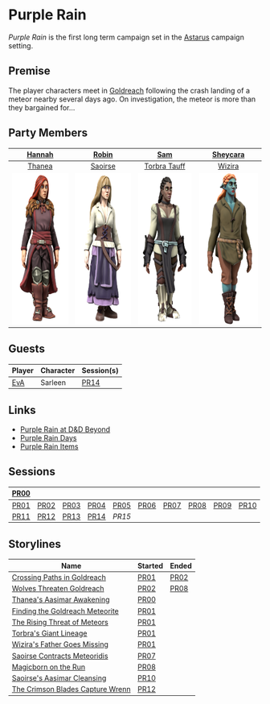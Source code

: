 # Purple Rain

*Purple Rain* is the first long term campaign set in the [Astarus](../../astarus/README.md) campaign setting.

## Premise

The player characters meet in [Goldreach](../../astarus/civilisations/kingdom-of-astor/settlements/goldreach/README.md) following the crash landing of a meteor nearby several days ago. On investigation, the meteor is more than they bargained for...

## Party Members

| [Hannah](../../players/hannah.md) | [Robin](../../players/robin.md) | [Sam](../../players/sam.md) | [Sheycara](../../players/sheycara.md) |
|:---:|:---:|:---:|:---:|
| [Thanea](../../astarus/people/thanea.md) | [Saoirse](../../astarus/people/saoirse.md) | [Torbra Tauff](../../astarus/people/torbra-tauff.md) | [Wizira](../../astarus/people/wizira.md) |
| <img src="../../images/people/thanea.png" height="300" /> | <img src="../../images/people/saoirse.png" height="300" /> | <img src="../../images/people/torbra.png" height="300" /> | <img src="../../images/people/wizira.png" height="300" /> |

## Guests

| Player | Character | Session(s) |
| --- | --- | --- |
| [EvA](../../players/eva.md) | Sarleen | [PR14](sessions.md/PR14.md) |

## Links

- [Purple Rain at D&D Beyond](https://www.dndbeyond.com/campaigns/1397675)
- [Purple Rain Days](days.md)
- [Purple Rain Items](items.md)

## Sessions

| [PR00](sessions.md/PR00.md) | | | | | | | | | |
|:---:|:---:|:---:|:---:|:---:|:---:|:---:|:---:|:---:|:---:|
| [PR01](sessions.md/PR01.md) | [PR02](sessions.md/PR02.md) | [PR03](sessions.md/PR03.md) | [PR04](sessions.md/PR04.md) | [PR05](sessions.md/PR05.md) | [PR06](sessions.md/PR06.md) | [PR07](sessions.md/PR07.md) | [PR08](sessions.md/PR08.md) | [PR09](sessions.md/PR09.md) | [PR10](sessions.md/PR10.md) |
| [PR11](sessions.md/PR11.md) | [PR12](sessions.md/PR12.md) | [PR13](sessions.md/PR13.md) | [PR14](sessions.md/PR14.md) | *PR15* |

## Storylines

| Name | Started | Ended |
| --- | --- | --- |
| [Crossing Paths in Goldreach](storylines.md/crossing-paths-in-goldreach.md) | [PR01](sessions.md/PR01.md) | [PR02](sessions.md/PR02.md) |
| [Wolves Threaten Goldreach](storylines.md/wolves-threaten-goldreach.md) | [PR02](sessions.md/PR02.md) | [PR08](sessions.md/PR08.md) |
| [Thanea's Aasimar Awakening](storylines.md/thaneas-aasimar-awakening.md) | [PR00](sessions.md/PR00.md) | |
| [Finding the Goldreach Meteorite](storylines.md/finding-the-goldreach-meteorite.md) | [PR01](sessions.md/PR01.md) | |
| [The Rising Threat of Meteors](storylines.md/the-rising-threat-of-meteors.md) | [PR01](sessions.md/PR01.md) | |
| [Torbra's Giant Lineage](storylines.md/torbras-giant-lineage.md) | [PR01](sessions.md/PR01.md) | |
| [Wizira's Father Goes Missing](storylines.md/wiziras-father-goes-missing.md) | [PR01](sessions.md/PR01.md) | |
| [Saoirse Contracts Meteoridis](storylines.md/saoirse-contracts-meteoridis.md) | [PR07](sessions.md/PR07.md) | |
| [Magicborn on the Run](storylines.md/magicborn-on-the-run.md) | [PR08](sessions.md/PR08.md) | |
| [Saoirse's Aasimar Cleansing](storylines.md/saoirses-aasimar-cleansing.md) | [PR10](sessions.md/PR10.md) | |
| [The Crimson Blades Capture Wrenn](storylines.md/the-crimson-blades-capture-wrenn.md) | [PR12](sessions.md/PR12.md) | |
